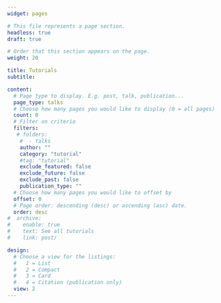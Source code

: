 ```yaml
---
widget: pages

# This file represents a page section.
headless: true
draft: true

# Order that this section appears on the page.
weight: 20

title: Tutorials
subtitle:

content:
  # Page type to display. E.g. post, talk, publication...
  page_type: talks
  # Choose how many pages you would like to display (0 = all pages)
  count: 0
  # Filter on criteria
  filters:
   # folders: 
    #  - talks
    author: ""
    category: "tutorial"
    #tag: "tutorial"
    exclude_featured: false
    exclude_future: false
    exclude_past: false
    publication_type: ""
  # Choose how many pages you would like to offset by
  offset: 0
  # Page order: descending (desc) or ascending (asc) date.
  order: desc
#  archive:
#    enable: true
#    text: See all tutorials
#    link: post/

design:
  # Choose a view for the listings:
  #   1 = List
  #   2 = Compact
  #   3 = Card
  #   4 = Citation (publication only)
  view: 2
---
```

